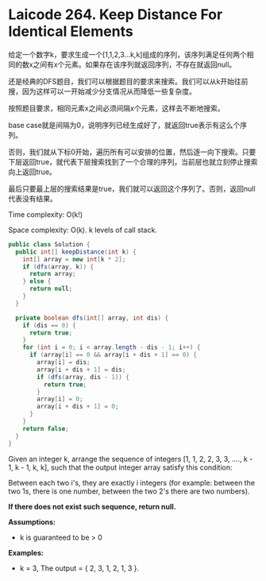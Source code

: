 # Laicode 264. Keep Distance For Identical Elements

给定一个数字k，要求生成一个[1,1,2,3...k,k]组成的序列，该序列满足任何两个相同的数x之间有x个元素。如果存在该序列就返回序列，不存在就返回null。

还是经典的DFS题目，我们可以根据题目的要求来搜索。我们可以从k开始往前搜，因为这样可以一开始减少分支情况从而降低一些复杂度。

按照题目要求，相同元素x之间必须间隔x个元素，这样去不断地搜索。

base case就是间隔为0，说明序列已经生成好了，就返回true表示有这么个序列。

否则，我们就从下标0开始，遍历所有可以安排的位置，然后逐一向下搜索。只要下层返回true，就代表下层搜索找到了一个合理的序列，当前层也就立刻停止搜索向上返回true。

最后只要最上层的搜索结果是true，我们就可以返回这个序列了。否则，返回null代表没有结果。

Time complexity: O(k!)

Space complexity: O(k). k levels of call stack.

```java
public class Solution {
  public int[] keepDistance(int k) {
    int[] array = new int[k * 2];
    if (dfs(array, k)) {
      return array;
    } else {
      return null;
    }
  }

  private boolean dfs(int[] array, int dis) {
    if (dis == 0) {
      return true;
    }
    for (int i = 0; i < array.length - dis - 1; i++) {
      if (array[i] == 0 && array[i + dis + 1] == 0) {
        array[i] = dis;
        array[i + dis + 1] = dis;
        if (dfs(array, dis - 1)) {
          return true;
        }
        array[i] = 0;
        array[i + dis + 1] = 0;
      }
    }
    return false;
  }
}
```

Given an integer k, arrange the sequence of integers [1, 1, 2, 2, 3, 3, ...., k - 1, k - 1, k, k], such that the output integer array satisfy this condition:

Between each two i's, they are exactly i integers (for example: between the two 1s, there is one number, between the two 2's there are two numbers).

**If there does not exist such sequence, return null.**

**Assumptions:**

- k is guaranteed to be > 0

**Examples:**

- k = 3, The output = { 2, 3, 1, 2, 1, 3 }.